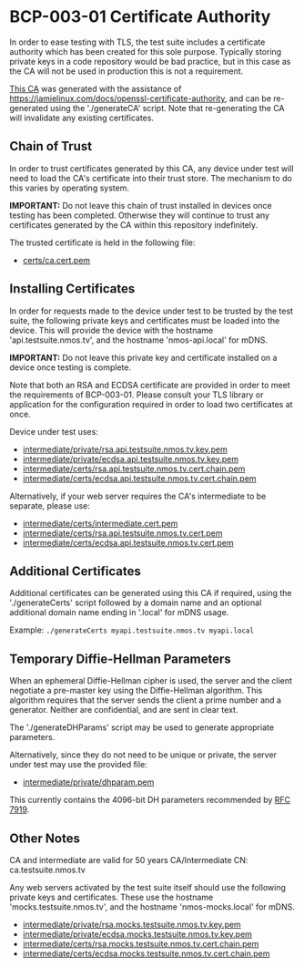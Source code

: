 # BCP-003-01 Certificate Authority

In order to ease testing with TLS, the test suite includes a certificate authority which has been created for this sole
purpose. Typically storing private keys in a code repository would be bad practice, but in this case as the CA will not
be used in production this is not a requirement.

[This CA](ca) was generated with the assistance of <https://jamielinux.com/docs/openssl-certificate-authority>, and can be
re-generated using the './generateCA' script. Note that re-generating the CA will invalidate any existing certificates.

## Chain of Trust

In order to trust certificates generated by this CA, any device under test will need to load the CA's certificate into
their trust store. The mechanism to do this varies by operating system.

**IMPORTANT:** Do not leave this chain of trust installed in devices once testing has been completed. Otherwise they
will continue to trust any certificates generated by the CA within this repository indefinitely.

The trusted certificate is held in the following file:
*   [certs/ca.cert.pem](ca/certs/ca.cert.pem)

## Installing Certificates

In order for requests made to the device under test to be trusted by the test suite, the following private keys and
certificates must be loaded into the device. This will provide the device with the hostname 'api.testsuite.nmos.tv',
and the hostname 'nmos-api.local' for mDNS.

**IMPORTANT:** Do not leave this private key and certificate installed on a device once testing is complete.

Note that both an RSA and ECDSA certificate are provided in order to meet the requirements of BCP-003-01. Please consult
your TLS library or application for the configuration required in order to load two certificates at once.

Device under test uses:
*   [intermediate/private/rsa.api.testsuite.nmos.tv.key.pem](ca/intermediate/private/rsa.api.testsuite.nmos.tv.key.pem)
*   [intermediate/private/ecdsa.api.testsuite.nmos.tv.key.pem](ca/intermediate/private/ecdsa.api.testsuite.nmos.tv.key.pem)
*   [intermediate/certs/rsa.api.testsuite.nmos.tv.cert.chain.pem](ca/intermediate/certs/rsa.api.testsuite.nmos.tv.cert.chain.pem)
*   [intermediate/certs/ecdsa.api.testsuite.nmos.tv.cert.chain.pem](ca/intermediate/certs/ecdsa.api.testsuite.nmos.tv.cert.chain.pem)

Alternatively, if your web server requires the CA's intermediate to be separate, please use:
*   [intermediate/certs/intermediate.cert.pem](ca/intermediate/certs/intermediate.cert.pem)
*   [intermediate/certs/rsa.api.testsuite.nmos.tv.cert.pem](ca/intermediate/certs/rsa.api.testsuite.nmos.tv.cert.pem)
*   [intermediate/certs/ecdsa.api.testsuite.nmos.tv.cert.pem](ca/intermediate/certs/ecdsa.api.testsuite.nmos.tv.cert.pem)

## Additional Certificates

Additional certificates can be generated using this CA if required, using the './generateCerts' script followed by a
domain name and an optional additional domain name ending in '.local' for mDNS usage.

Example: `./generateCerts myapi.testsuite.nmos.tv myapi.local`

## Temporary Diffie-Hellman Parameters

When an ephemeral Diffie-Hellman cipher is used, the server and the client negotiate a pre-master key using the
Diffie-Hellman algorithm. This algorithm requires that the server sends the client a prime number and a generator.
Neither are confidential, and are sent in clear text.

The './generateDHParams' script may be used to generate appropriate parameters.

Alternatively, since they do not need to be unique or private, the server under test may use the provided file:
*   [intermediate/private/dhparam.pem](ca/intermediate/private/dhparam.pem)

This currently contains the 4096-bit DH parameters recommended by [RFC 7919](https://tools.ietf.org/html/rfc7919).

## Other Notes

CA and intermediate are valid for 50 years
CA/Intermediate CN: ca.testsuite.nmos.tv

Any web servers activated by the test suite itself should use the following private keys and certificates. These use the
hostname 'mocks.testsuite.nmos.tv', and the hostname 'nmos-mocks.local' for mDNS.
*   [intermediate/private/rsa.mocks.testsuite.nmos.tv.key.pem](ca/intermediate/private/rsa.mocks.testsuite.nmos.tv.key.pem)
*   [intermediate/private/ecdsa.mocks.testsuite.nmos.tv.key.pem](ca/intermediate/private/ecdsa.mocks.testsuite.nmos.tv.key.pem)
*   [intermediate/certs/rsa.mocks.testsuite.nmos.tv.cert.chain.pem](ca/intermediate/certs/rsa.mocks.testsuite.nmos.tv.cert.chain.pem)
*   [intermediate/certs/ecdsa.mocks.testsuite.nmos.tv.cert.chain.pem](ca/intermediate/certs/ecdsa.mocks.testsuite.nmos.tv.cert.chain.pem)
